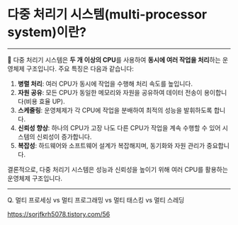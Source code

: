 # 다중 처리기 시스템(multi-processor system)이란?

---

📌 다중 처리기 시스템은 **두 개 이상의 CPU**를 사용하여 **동시에 여러 작업을 처리**하는 운영체제 구조입니다. 주요 특징은 다음과 같습니다:

1. **병렬 처리**: 여러 CPU가 동시에 작업을 수행해 처리 속도를 높입니다.
2. **자원 공유**: 모든 CPU가 동일한 메모리와 자원을 공유하여 데이터 전송이 용이합니다(비용 효율 UP).
3. **스케줄링**: 운영체제가 각 CPU에 작업을 분배하여 최적의 성능을 발휘하도록 합니다.
4. **신뢰성 향상**: 하나의 CPU가 고장 나도 다른 CPU가 작업을 계속 수행할 수 있어 시스템의 신뢰성이 증가합니다.
5. **복잡성**: 하드웨어와 소프트웨어 설계가 복잡해지며, 동기화와 자원 관리가 중요합니다.

결론적으로, 다중 처리기 시스템은 성능과 신뢰성을 높이기 위해 여러 CPU를 활용하는 운영체제 구조입니다.

---

Q. 멀티 프로세싱 vs 멀티 프로그래밍 vs 멀티 태스킹 vs 멀티 스레딩

https://sorjfkrh5078.tistory.com/56